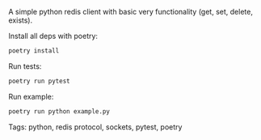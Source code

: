 A simple python redis client with basic very functionality (get, set, delete, exists).

Install all deps with poetry:
```sh
poetry install
```

Run tests:
```sh
poetry run pytest
```

Run example:
```sh
poetry run python example.py
```

Tags: python, redis protocol, sockets, pytest, poetry
